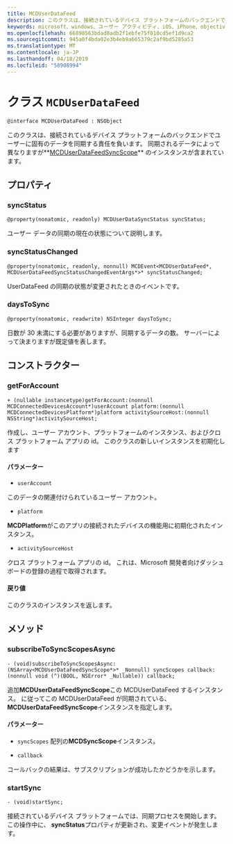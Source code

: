 ```yaml
---
title: MCDUserDataFeed
description: このクラスは、接続されているデバイス プラットフォームのバックエンドでユーザーに固有のデータを同期する責任を負います。
keywords: microsoft、windows、ユーザー アクティビティ、iOS、iPhone、objectiveC に接続されているデバイス、プロジェクトのローマ
ms.openlocfilehash: 66898563bdad8adb2f1ebfe75f010cd5ef1d9ca2
ms.sourcegitcommit: 945a0f4bda02e3b4eb9a665379c2af9bd5285a53
ms.translationtype: MT
ms.contentlocale: ja-JP
ms.lasthandoff: 04/18/2019
ms.locfileid: "58908994"
---
```

# <a name="class-mcduserdatafeed"></a>クラス `MCDUserDataFeed`

```
@interface MCDUserDataFeed : NSObject
```

このクラスは、接続されているデバイス プラットフォームのバックエンドでユーザーに固有のデータを同期する責任を負います。 同期されるデータによって異なりますが**[MCDUserDataFeedSyncScope](MCDUserDataFeedSyncScope.md)** のインスタンスが含まれています。

## <a name="properties"></a>プロパティ

### <a name="syncstatus"></a>syncStatus
`@property(nonatomic, readonly) MCDUserDataSyncStatus syncStatus;`

ユーザー データの同期の現在の状態について説明します。

### <a name="syncstatuschanged"></a>syncStatusChanged
`@property(nonatomic, readonly, nonnull) MCDEvent<MCDUserDataFeed*, MCDUserDataFeedSyncStatusChangedEventArgs*>* syncStatusChanged;`

UserDataFeed の同期の状態が変更されたときのイベントです。

### <a name="daystosync"></a>daysToSync
`@property(nonatomic, readwrite) NSInteger daysToSync;`

日数が 30 未満にする必要がありますが、同期するデータの数。  サーバーによって決まりますが既定値を表します。

## <a name="constructors"></a>コンストラクター

### <a name="getforaccount"></a>getForAccount
`+ (nullable instancetype)getForAccount:(nonnull MCDConnectedDevicesAccount*)userAccount
                                   platform:(nonnull MCDConnectedDevicesPlatform*)platform
                         activitySourceHost:(nonnull NSString*)activitySourceHost;`

作成し、ユーザー アカウント、プラットフォームのインスタンス、およびクロス プラットフォーム アプリの id。 このクラスの新しいインスタンスを初期化します

#### <a name="parameters"></a>パラメーター
* `userAccount` 

このデータの関連付けられているユーザー アカウント。

* `platform` 

**MCDPlatform**がこのアプリの接続されたデバイスの機能用に初期化されたインスタンス。

* `activitySourceHost` 

クロス プラットフォーム アプリの id。 これは、Microsoft 開発者向けダッシュ ボードの登録の過程で取得されます。

#### <a name="returns"></a>戻り値
このクラスのインスタンスを返します。

## <a name="methods"></a>メソッド

### <a name="subscribetosyncscopesasync"></a>subscribeToSyncScopesAsync
`- (void)subscribeToSyncScopesAsync:(NSArray<MCDUserDataFeedSyncScope*>* _Nonnull) syncScopes callback:(nonnull void (^)(BOOL, NSError* _Nullable)) callback;`

追加**MCDUserDataFeedSyncScope**この MCDUserDataFeed するインスタンス。  に従ってこの MCDUserDataFeed が同期されている、 **MCDUserDataFeedSyncScope**インスタンスを指定します。

#### <a name="parameters"></a>パラメーター

* `syncScopes` 配列の**MCDSyncScope**インスタンス。

* `callback`

コールバックの結果は、サブスクリプションが成功したかどうかを示します。 

### <a name="startsync"></a>startSync
`- (void)startSync;`

接続されているデバイス プラットフォームでは、同期プロセスを開始します。 この操作中に、 **syncStatus**プロパティが更新され、変更イベントが発生します。